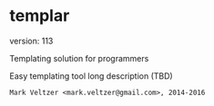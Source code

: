 templar
=======

version: 113

Templating solution for programmers

Easy templating tool long description (TBD)

	Mark Veltzer <mark.veltzer@gmail.com>, 2014-2016
